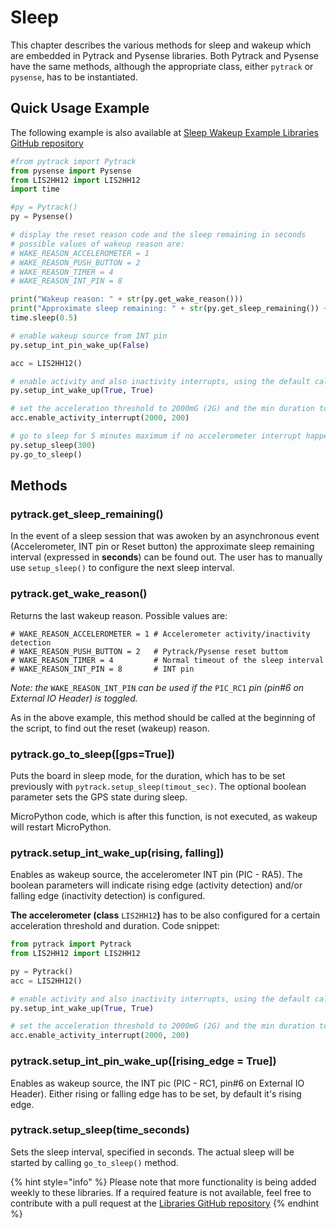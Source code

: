 # Sleep

This chapter describes the various methods for sleep and wakeup which are embedded in Pytrack and Pysense libraries. Both Pytrack and Pysense have the same methods, although the appropriate class, either `pytrack` or `pysense`, has to be instantiated.

## Quick Usage Example

The following example is also available at [Sleep Wakeup Example Libraries GitHub repository](https://github.com/pycom/pycom-libraries/blob/master/examples/accelerometer_wake/main.py)

```python
#from pytrack import Pytrack
from pysense import Pysense
from LIS2HH12 import LIS2HH12
import time

#py = Pytrack()
py = Pysense()

# display the reset reason code and the sleep remaining in seconds
# possible values of wakeup reason are:
# WAKE_REASON_ACCELEROMETER = 1
# WAKE_REASON_PUSH_BUTTON = 2
# WAKE_REASON_TIMER = 4
# WAKE_REASON_INT_PIN = 8

print("Wakeup reason: " + str(py.get_wake_reason()))
print("Approximate sleep remaining: " + str(py.get_sleep_remaining()) + " sec")
time.sleep(0.5)

# enable wakeup source from INT pin
py.setup_int_pin_wake_up(False)

acc = LIS2HH12()

# enable activity and also inactivity interrupts, using the default callback handler
py.setup_int_wake_up(True, True)

# set the acceleration threshold to 2000mG (2G) and the min duration to 200ms
acc.enable_activity_interrupt(2000, 200)

# go to sleep for 5 minutes maximum if no accelerometer interrupt happens
py.setup_sleep(300)
py.go_to_sleep()
```

## Methods

### pytrack.get\_sleep\_remaining\(\)

In the event of a sleep session that was awoken by an asynchronous event \(Accelerometer, INT pin or Reset button\) the approximate sleep remaining interval \(expressed in **seconds**\) can be found out. The user has to manually use `setup_sleep()` to configure the next sleep interval.

### pytrack.get\_wake\_reason\(\)

Returns the last wakeup reason. Possible values are:

```text
# WAKE_REASON_ACCELEROMETER = 1 # Accelerometer activity/inactivity detection
# WAKE_REASON_PUSH_BUTTON = 2   # Pytrack/Pysense reset buttom
# WAKE_REASON_TIMER = 4         # Normal timeout of the sleep interval
# WAKE_REASON_INT_PIN = 8       # INT pin
```

_Note: the_ `WAKE_REASON_INT_PIN` _can be used if the_ `PIC_RC1` _pin \(pin\#6 on External IO Header\) is toggled._

As in the above example, this method should be called at the beginning of the script, to find out the reset \(wakeup\) reason.

### pytrack.go\_to\_sleep\(\[gps=True\]\)

Puts the board in sleep mode, for the duration, which has to be set previously with `pytrack.setup_sleep(timout_sec)`. The optional boolean parameter sets the GPS state during sleep.

MicroPython code, which is after this function, is not executed, as wakeup will restart MicroPython.

### pytrack.setup\_int\_wake\_up\(rising, falling\]\)

Enables as wakeup source, the accelerometer INT pin \(PIC - RA5\). The boolean parameters will indicate rising edge \(activity detection\) and/or falling edge \(inactivity detection\) is configured.

**The accelerometer \(class** `LIS2HH12`**\)** has to be also configured for a certain acceleration threshold and duration. Code snippet:

```python
from pytrack import Pytrack
from LIS2HH12 import LIS2HH12

py = Pytrack()
acc = LIS2HH12()

# enable activity and also inactivity interrupts, using the default callback handler
py.setup_int_wake_up(True, True)

# set the acceleration threshold to 2000mG (2G) and the min duration to 200ms
acc.enable_activity_interrupt(2000, 200)
```

### pytrack.setup\_int\_pin\_wake\_up\(\[rising\_edge = True\]\)

Enables as wakeup source, the INT pic \(PIC - RC1, pin\#6 on External IO Header\). Either rising or falling edge has to be set, by default it's rising edge.

### pytrack.setup\_sleep\(time\_seconds\)

Sets the sleep interval, specified in seconds. The actual sleep will be started by calling `go_to_sleep()` method.

{% hint style="info" %}
Please note that more functionality is being added weekly to these libraries. If a required feature is not available, feel free to contribute with a pull request at the [Libraries GitHub repository](https://github.com/pycom/pycom-libraries)
{% endhint %}

